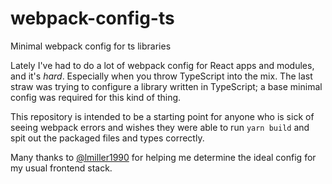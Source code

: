# webpack-config-ts
Minimal webpack config for ts libraries

Lately I've had to do a lot of webpack config for React apps and modules, and it's *hard*. Especially when you throw TypeScript into the mix. The last straw was trying to configure a library written in TypeScript; a base minimal config was required for this kind of thing.

This repository is intended to be a starting point for anyone who is sick of seeing webpack errors and wishes they were able to run `yarn build` and spit out the packaged files and types correctly. 

Many thanks to [@lmiller1990](https://github.com/lmiller1990) for helping me determine the ideal config for my usual frontend stack.
